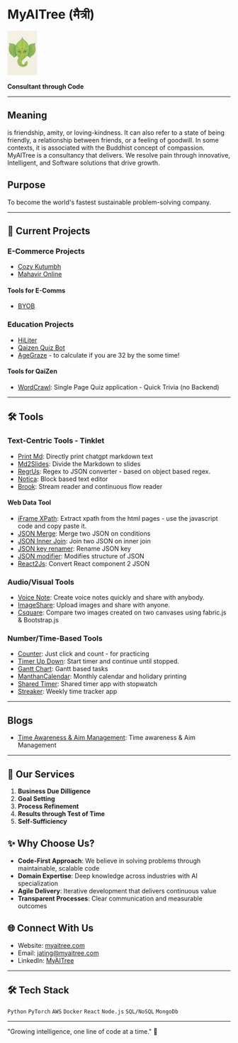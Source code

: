 # MyAITree (मैत्री)
![Logo](/images/logo2.png)

**Consultant through Code**

---
## Meaning

is friendship, amity, or loving-kindness. It can also refer to a state of being friendly, a relationship between friends, or a feeling of goodwill. In some contexts, it is associated with the Buddhist concept of compassion. MyAITree is a consultancy that delivers. We resolve pain through innovative, Intelligent, and Software solutions that drive growth.

## Purpose
To become the world's fastest sustainable problem-solving company.

---

## 🤝 Current Projects

### E-Commerce Projects
- [Cozy Kutumbh](https://www.cozykutumbh.com/)
- [Mahavir Online](mahavir.online)

#### Tools for E-Comms
- [BYOB](https://myaitree.com/tools/BoB-the-builder/byob.html)


### Education Projects
- [HiLiter](https://chromewebstore.google.com/detail/amoiindcmmfjfpgahbbbdmjbklmkicdb?utm_source=item-share-cb)
- [Qaizen Quiz Bot](https://t.me/QaizenBot)
- [AgeGraze](https://myaitree.com/tools/upsc-tools/age32.html) - to calculate if you are 32 by the some time!


#### Tools for QaiZen 
- [WordCrawl](https://myaitree.com/tools/QaiZen/wordcrawl.html): Single Page Quiz application - Quick Trivia (no Backend)

---

## 🛠️ Tools 

### Text-Centric Tools - Tinklet
- [Print Md](https://myaitree.com/tools/print-md.html): Directly print chatgpt markdown text
- [Md2Slides](https://myaitree.com/tools/md2slides.html): Divide the Markdown to slides
- [RegrUs](https://myaitree.com/tools/regr-us.html): Regex to JSON converter - based on object based regex.
- [Notica](https://myaitree.com/tools/Tinklet/notica.html): Block based text editor
- [Brook](https://myaitree.com/tools/Tinklet/brook.html): Stream reader and continuous flow reader

#### Web Data Tool
- [iFrame XPath](https://myaitree.com/tools/xpath/xpath-extractor.html): Extract xpath from the html pages - use the javascript code and copy paste it.
- [JSON Merge](https://myaitree.com/tools/json-merge.html): Merge two JSON on conditions
- [JSON Inner Join](https://myaitree.com/tools/json-inner-join.html): Join two JSON on inner join
- [JSON key renamer](https://myaitree.com/tools/json-key-renamer.html): Rename JSON key
- [JSON modifier](https://myaitree.com/tools/json-modifier.html): Modifies structure of JSON
- [React2Js](https://myaitree.com/tools/react2js.html): Convert React component 2 JSON

### Audio/Visual Tools
- [Voice Note](https://myaitree.com/tools/voice-note.html): Create voice notes quickly and share with anybody.
- [ImageShare](https://myaitree.com/tools/image-share.html): Upload images and share with anyone.
- [Csquare](https://myaitree.com/tools/canva-compare.html): Compare two images created on two canvases using fabric.js & Bootstrap.js

### Number/Time-Based Tools

- [Counter](https://myaitree.com/tools/TimeCat/counter.html): Just click and count - for practicing
- [Timer Up Down](https://myaitree.com/tools/TimeCat/timer-up-down.html): Start timer and continue until stopped.
- [Gantt Chart](https://myaitree.com/tools/TimeCat/03-time-gantt.html): Gantt based tasks
- [ManthanCalendar](https://myaitree.com/tools/TimeCat/04-manthan-calendar.html): Monthly calendar and holidary printing
- [Shared Timer](https://myaitree.com/tools/TimeCat/05-shared-timer.html): Shared timer app with stopwatch
- [Streaker](https://myaitree.com/tools/TimeCat/06-streaker.html): Weekly time tracker app

---

## Blogs
- [Time Awareness & Aim Management](/blogs/01-ta-am.md): Time awareness & Aim Management

---

## 🌳 Our Services

1. **Business Due Dilligence**
2. **Goal Setting**
3. **Process Refinement**
4. **Results through Test of Time**
5. **Self-Sufficiency**


## ✨ Why Choose Us?

- **Code-First Approach**: We believe in solving problems through maintainable, scalable code
- **Domain Expertise**: Deep knowledge across industries with AI specialization
- **Agile Delivery**: Iterative development that delivers continuous value
- **Transparent Processes**: Clear communication and measurable outcomes

## 🌐 Connect With Us

- Website: [myaitree.com](https://www.myaitree.com)
- Email: jating@myaitree.com
- LinkedIn: [MyAITree](https://linkedin.com/company/myaitree)


---

## 🛠️ Tech Stack

`Python` `PyTorch` `AWS` `Docker` `React` `Node.js` `SQL/NoSQL` `MongoDb`

---

"Growing intelligence, one line of code at a time." 🌱

